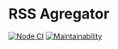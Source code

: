 # RSS Agregator

[![Node CI](https://github.com/alexeybystrov/frontend-project-lvl3/workflows/Node%20CI/badge.svg)](https://github.com/alexeybystrov/frontend-project-lvl3/actions)
[![Maintainability](https://api.codeclimate.com/v1/badges/8cb09c6e99111e295290/maintainability)](https://codeclimate.com/github/alexeybystrov/frontend-project-lvl3/maintainability)
